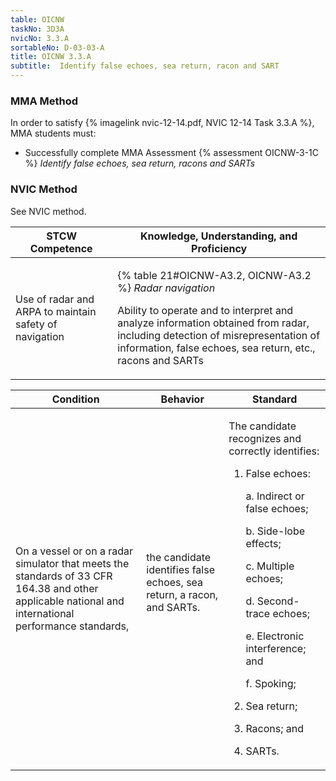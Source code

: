 ```yaml
---
table: OICNW
taskNo: 3D3A
nvicNo: 3.3.A 
sortableNo: D-03-03-A
title: OICNW 3.3.A 
subtitle:  Identify false echoes, sea return, racon and SART
---
```



### MMA Method

In order to satisfy  {% imagelink nvic-12-14.pdf, NVIC 12-14 Task 3.3.A %}, MMA students must:

* Successfully complete MMA Assessment {% assessment OICNW-3-1C %} *Identify false echoes, sea return, racons and SARTs*


### NVIC Method

<a onclick="togglevisibility('nvic_methods')" >See NVIC method.</a>

<div id='nvic_methods' class='hide'>

<table>
<thead>
<tr>
<th class='forty'> STCW Competence </th>
<th class='sixty'> Knowledge, Understanding, and Proficiency </th>
</tr>
</thead>




<tbody>
<tr><td markdown='1'>

Use of radar and ARPA to maintain safety of navigation

</td><td markdown='1'>

{% table 21#OICNW-A3.2, OICNW-A3.2 %} *Radar navigation*

Ability to operate and to interpret and analyze information obtained from radar, including detection of misrepresentation of information, false echoes, sea return, etc., racons and SARTs

</td></tr>


</tbody>
</table>


<table>
<thead>
<tr><th class='twenty'>  Condition </th><th class='twenty'> Behavior </th><th  class='sixty'>Standard </th></tr>
</thead>
<tbody >



<tr><td markdown='1'>

On a vessel or on a radar simulator that meets the standards of 33 CFR 164.38 and other applicable national and international performance standards,

</td><td markdown='1'>

the candidate identifies false echoes, sea return, a racon, and SARTs.

<br>

<div class="tooltip" markdown='1'>



</div>


</td><td markdown='1'>

The candidate recognizes and correctly identifies:

1. False echoes:

     a. Indirect or false echoes;

     b. Side-lobe effects;

     c. Multiple echoes;

     d. Second-trace echoes;

     e. Electronic interference; and

     f. Spoking;

2. Sea return;

3. Racons; and 

4. SARTs.

</td></tr>
</tbody>
</table>
</div>
